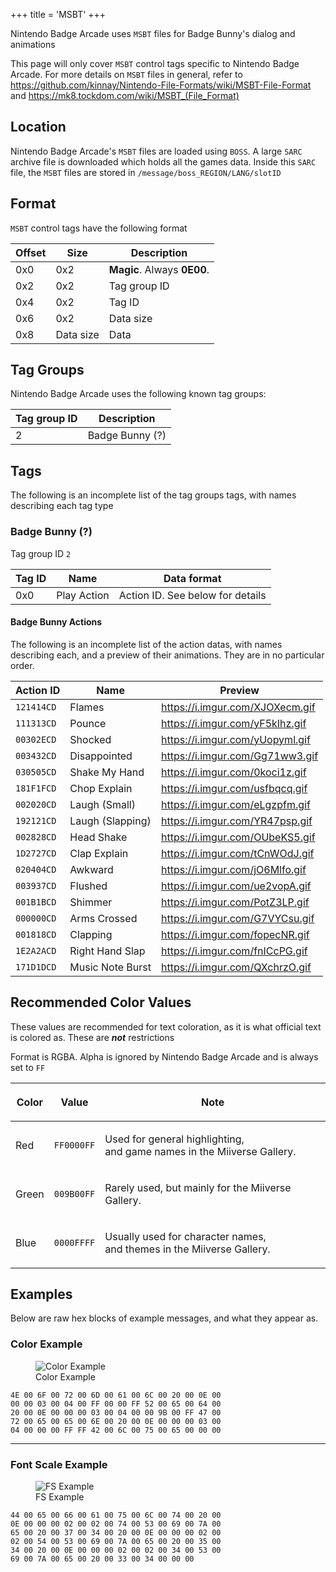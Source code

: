 +++
title = 'MSBT'
+++

Nintendo Badge Arcade uses `MSBT` files for Badge Bunny's dialog and
animations

This page will only cover `MSBT` control tags specific to Nintendo Badge
Arcade. For more details on `MSBT` files in general, refer to
<https://github.com/kinnay/Nintendo-File-Formats/wiki/MSBT-File-Format>
and <https://mk8.tockdom.com/wiki/MSBT_(File_Format)>

<span id="location"></span>

## Location

Nintendo Badge Arcade's `MSBT` files are loaded using `BOSS`. A large
`SARC` archive file is downloaded which holds all the games data. Inside
this `SARC` file, the `MSBT` files are stored in
`/message/boss_REGION/LANG/slotID`

<span id="format"></span>

## Format

`MSBT` control tags have the following format

| Offset | Size      | Description                 |
|--------|-----------|-----------------------------|
| 0x0    | 0x2       | **Magic**. Always **0E00**. |
| 0x2    | 0x2       | Tag group ID                |
| 0x4    | 0x2       | Tag ID                      |
| 0x6    | 0x2       | Data size                   |
| 0x8    | Data size | Data                        |

<span id="tag-groups"></span>

## Tag Groups

Nintendo Badge Arcade uses the following known tag groups:

| Tag group ID | Description     |
|--------------|-----------------|
| 2            | Badge Bunny (?) |

<span id="tags"></span>

## Tags

The following is an incomplete list of the tag groups tags, with names
describing each tag type

<span id="badge-bunny"></span>

### Badge Bunny (?)

Tag group ID `2`

| Tag ID | Name        | Data format                      |
|--------|-------------|----------------------------------|
| 0x0    | Play Action | Action ID. See below for details |

<span id="badge-bunny-actions"></span>

#### Badge Bunny Actions

The following is an incomplete list of the action datas, with names
describing each, and a preview of their animations. They are in no
particular order.

| Action ID  | Name             | Preview                           |
|------------|------------------|-----------------------------------|
| `121414CD` | Flames           | <https://i.imgur.com/XJOXecm.gif> |
| `111313CD` | Pounce           | <https://i.imgur.com/yF5kIhz.gif> |
| `00302ECD` | Shocked          | <https://i.imgur.com/yUopyml.gif> |
| `003432CD` | Disappointed     | <https://i.imgur.com/Gg71ww3.gif> |
| `030505CD` | Shake My Hand    | <https://i.imgur.com/0koci1z.gif> |
| `181F1FCD` | Chop Explain     | <https://i.imgur.com/usfbqcq.gif> |
| `002020CD` | Laugh (Small)    | <https://i.imgur.com/eLgzpfm.gif> |
| `192121CD` | Laugh (Slapping) | <https://i.imgur.com/YR47psp.gif> |
| `002828CD` | Head Shake       | <https://i.imgur.com/OUbeKS5.gif> |
| `1D2727CD` | Clap Explain     | <https://i.imgur.com/tCnWOdJ.gif> |
| `020404CD` | Awkward          | <https://i.imgur.com/jO6Mlfo.gif> |
| `003937CD` | Flushed          | <https://i.imgur.com/ue2vopA.gif> |
| `001B1BCD` | Shimmer          | <https://i.imgur.com/PotZ3LP.gif> |
| `000000CD` | Arms Crossed     | <https://i.imgur.com/G7VYCsu.gif> |
| `001818CD` | Clapping         | <https://i.imgur.com/fopecNR.gif> |
| `1E2A2ACD` | Right Hand Slap  | <https://i.imgur.com/fnICcPG.gif> |
| `171D1DCD` | Music Note Burst | <https://i.imgur.com/QXchrzO.gif> |

<span id="recommended-color-values"></span>

## Recommended Color Values

These values are recommended for text coloration, as it is what official
text is colored as. These are ***not*** restrictions

Format is RGBA. Alpha is ignored by Nintendo Badge Arcade and is always
set to `FF`

<table>
<thead>
<tr class="header">
<th><p>Color</p></th>
<th><p>Value</p></th>
<th><p>Note</p></th>
</tr>
</thead>
<tbody>
<tr class="odd">
<td><p>Red</p></td>
<td><p><code>FF0000FF</code></p></td>
<td><p>Used for general highlighting,<br />
and game names in the Miiverse Gallery.</p></td>
</tr>
<tr class="even">
<td><p>Green</p></td>
<td><p><code>009B00FF</code></p></td>
<td><p>Rarely used, but mainly for the Miiverse Gallery.</p></td>
</tr>
<tr class="odd">
<td><p>Blue</p></td>
<td><p><code>0000FFFF</code></p></td>
<td><p>Usually used for character names,<br />
and themes in the Miiverse Gallery.</p></td>
</tr>
</tbody>
</table>

<span id="examples"></span>

## Examples

Below are raw hex blocks of example messages, and what they appear as.

<span id="color-example"></span>

### Color Example

<div class="figure">

<figure>
<img src="Nba-example-color.png" title="Color Example" />
<figcaption>Color Example</figcaption>
</figure>

</div>

    4E 00 6F 00 72 00 6D 00 61 00 6C 00 20 00 0E 00
    00 00 03 00 04 00 FF 00 00 FF 52 00 65 00 64 00
    20 00 0E 00 00 00 03 00 04 00 00 9B 00 FF 47 00
    72 00 65 00 65 00 6E 00 20 00 0E 00 00 00 03 00
    04 00 00 00 FF FF 42 00 6C 00 75 00 65 00 00 00

------------------------------------------------------------------------

<span id="font-scale-example"></span>

### Font Scale Example

<div class="figure">

<figure>
<img src="Nba-example-scale.png" title="FS Example" />
<figcaption>FS Example</figcaption>
</figure>

</div>

    44 00 65 00 66 00 61 00 75 00 6C 00 74 00 20 00
    0E 00 00 00 02 00 02 00 74 00 53 00 69 00 7A 00
    65 00 20 00 37 00 34 00 20 00 0E 00 00 00 02 00
    02 00 54 00 53 00 69 00 7A 00 65 00 20 00 35 00
    34 00 20 00 0E 00 00 00 02 00 02 00 34 00 53 00
    69 00 7A 00 65 00 20 00 33 00 34 00 00 00